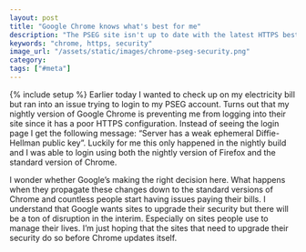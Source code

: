 ```yaml
---
layout: post
title: "Google Chrome knows what's best for me"
description: "The PSEG site isn't up to date with the latest HTTPS best practices so Google Chrome prevents me from accessing it. We'll see how this plays out."
keywords: "chrome, https, security"
image_url: "/assets/static/images/chrome-pseg-security.png"
category:
tags: ["#meta"]
---
```

{% include setup %}
Earlier today I wanted to check up on my electricity bill but ran into an issue trying to login to my PSEG account. Turns out that my nightly version of Google Chrome is preventing me from logging into their site since it has a poor HTTPS configuration. Instead of seeing the login page I get the following message: “Server has a weak ephemeral Diffie-Hellman public key”. Luckily for me this only happened in the nightly build and I was able to login using both the nightly version of Firefox and the standard version of Chrome.

<div class="thumbnail">
  <amp-img src="{{ IMG_PATH }}chrome-pseg-security.png" alt="Chrome not letting me login to PSEG" width="661" height="541" layout="responsive"></amp-img>
</div>

I wonder whether Google’s making the right decision here. What happens when they propagate these changes down to the standard versions of Chrome and countless people start having issues paying their bills. I understand that Google wants sites to upgrade their security but there will be a ton of disruption in the interim. Especially on sites people use to manage their lives. I’m just hoping that the sites that need to upgrade their security do so before Chrome updates itself.
